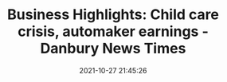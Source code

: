 ---
"title": "Business Highlights: Child care crisis, automaker earnings - Danbury News Times"
"date": "2021-10-27 21:45:26"
"feed_name": "GOOGLENEWSINDUSTRIAL"
"feed_website": "https://news.google.com/search?q=industrial%2Bincident&hl=en-US&gl=US&ceid=US:en"
"feed_rss": "https://news.google.com/rss/search?q=industrial%2Bincident&hl=en-US&gl=US&ceid=US:en"
"link": "https://www.newstimes.com/business/article/Business-Highlights-Child-care-crisis-automaker-16569550.php"
"source": "{'href': 'https://www.newstimes.com', 'title': 'Danbury News Times'}"
"file": "_posts/2021-1-1-90c624dca5f58c66a6f1e465f97a8f761fdb91e3.md"
"accident": "0"
"drilling": "0"
"dead": "0"
"injured": "0"
"arrested": "0"
"place": "unknown place"
"where": "unknown site"
"causes": "unknown"
"place_uri": "unknown place"
---